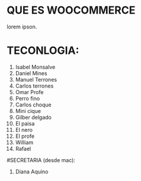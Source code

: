 # QUE ES WOOCOMMERCE

lorem ipson.

# TECONLOGIA:

1. Isabel Monsalve
2. Daniel Mines
3. Manuel Terrones
4. Carlos terrones
5. Omar Profe
6. Perro fino
7. Carlos choque
8. Mini cique
9. Gilber delgado
10. El paisa
11. El nero
11. El profe
11. William
12. Rafael

#SECRETARIA (desde mac):
1. Diana Aquino

